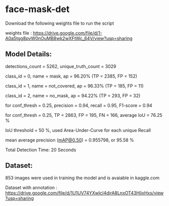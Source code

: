 # face-mask-det

Download the following weights file to run the script

weights file : https://drive.google.com/file/d/1-A0a5tgg8pvW0nOuMB8wk2wXFtWc_64V/view?usp=sharing



## Model Details: 

 detections_count = 5262, unique_truth_count = 3029  
 
class_id = 0, name = mask, ap = 96.20%   	 (TP = 2385, FP = 152) 

class_id = 1, name = not_covered, ap = 96.33%   	 (TP = 185, FP = 11) 

class_id = 2, name = no_mask, ap = 94.22%   	 (TP = 293, FP = 32) 


 for conf_thresh = 0.25, precision = 0.94, recall = 0.95, F1-score = 0.94 
 
 for conf_thresh = 0.25, TP = 2863, FP = 195, FN = 166, average IoU = 76.25 % 
 

 IoU threshold = 50 %, used Area-Under-Curve for each unique Recall 
 
 mean average precision (mAP@0.50) = 0.955798, or 95.58 % 
 
Total Detection Time: 20 Seconds


## Dataset:

853 images were used in training the model and is avaiable in kaggle.com

Dataset with annotation : https://drive.google.com/file/d/1U1UV74YXwIcl4dirA8LnxOT43HljxHxs/view?usp=sharing





